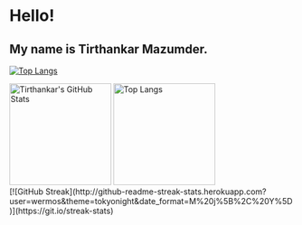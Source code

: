 # Hello!
## My name is Tirthankar Mazumder.
 
[![Top Langs](https://github-readme-stats.vercel.app/api/top-langs/?username=wermos&layout=compact&theme=tokyonight)](https://github.com/wermos/github-readme-stats)
<!--Make yourself at [home](https://prateekgargx.github.io/ "Under construction")-->
 

<div class="row">
  <img alt="Tirthankar's GitHub Stats" src="https://github-readme-stats.vercel.app/api?username=wermos&count_private=true&show_icons=true&theme=tokyonight" height="180">
  <img alt="Top Langs" src="https://github-readme-stats.vercel.app/api/top-langs/?username=wermos&theme=tokyonight&layout=compact&hide=SCSS,Scheme,SystemVerilog,Stata,HTML,JavaScript,Verilog&langs_count=6" height="180">
</div>
[![GitHub Streak](http://github-readme-streak-stats.herokuapp.com?user=wermos&theme=tokyonight&date_format=M%20j%5B%2C%20Y%5D)](https://git.io/streak-stats)
<!---
You can make your own card by following instructions at: https://github.com/anuraghazra/github-readme-stats
--->
